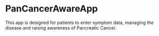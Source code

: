 # PanCancerAwareApp
This app is designed for patients to enter symptom data, managing the disease and raising awareness of Pancreatic Cancer.

